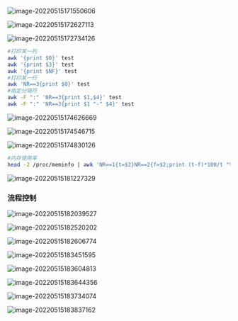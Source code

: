 ![image-20220515171550606](MarkDownImages/07-awk.assets/image-20220515171550606.png)

![image-20220515172627113](MarkDownImages/07-awk.assets/image-20220515172627113.png)

![image-20220515172734126](MarkDownImages/07-awk.assets/image-20220515172734126.png)

```sh
#打印某一列
awk '{print $0}' test
awk '{print $3}' test
awk '{print $NF}' test
#打印某一行
awk 'NR==3{print $0}' test
#指定分隔符
awk -F ":" 'NR==3{print $1,$4}' test
awk -F ":" 'NR==3{print $1 "-" $4}' test

```

![image-20220515174626669](MarkDownImages/07-awk.assets/image-20220515174626669.png)

![image-20220515174546715](MarkDownImages/07-awk.assets/image-20220515174546715.png)

![image-20220515174830126](MarkDownImages/07-awk.assets/image-20220515174830126.png)



```sh
#内存使用率
head -2 /proc/meminfo | awk 'NR==1{t=$2}NR==2{f=$2;print (t-f)*100/t "%"}'
```

![image-20220515181227329](MarkDownImages/07-awk.assets/image-20220515181227329.png)

### 流程控制

![image-20220515182039527](MarkDownImages/07-awk.assets/image-20220515182039527.png)

![image-20220515182520202](MarkDownImages/07-awk.assets/image-20220515182520202.png)

![image-20220515182606774](MarkDownImages/07-awk.assets/image-20220515182606774.png)

![image-20220515183451595](MarkDownImages/07-awk.assets/image-20220515183451595-16526108921461.png)

![image-20220515183604813](MarkDownImages/07-awk.assets/image-20220515183604813.png)

![image-20220515183644356](MarkDownImages/07-awk.assets/image-20220515183644356.png)

![image-20220515183734074](MarkDownImages/07-awk.assets/image-20220515183734074.png)

![image-20220515183837162](MarkDownImages/07-awk.assets/image-20220515183837162.png)

